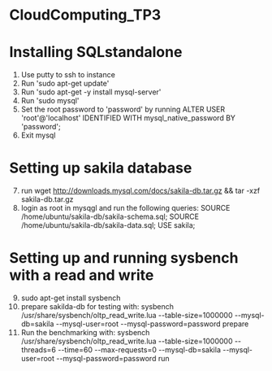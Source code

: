 # CloudComputing_TP3

# Installing SQLstandalone

1. Use putty to ssh to instance
2. Run 'sudo apt-get update'
3. Run 'sudo apt-get -y install mysql-server'
4. Run 'sudo mysql'
5. Set the root password to 'password' by running ALTER USER 'root'@'localhost' IDENTIFIED WITH mysql_native_password BY 'password';
6. Exit mysql

# Setting up sakila database

7. run wget http://downloads.mysql.com/docs/sakila-db.tar.gz && tar -xzf sakila-db.tar.gz
8. login as root in mysqgl and run the following queries:
   SOURCE /home/ubuntu/sakila-db/sakila-schema.sql;
   SOURCE /home/ubuntu/sakila-db/sakila-data.sql;
   USE sakila;

# Setting up and running sysbench with a read and write

9.  sudo apt-get install sysbench
10. prepare sakilda-db for testing with:
    sysbench /usr/share/sysbench/oltp_read_write.lua --table-size=1000000 --mysql-db=sakila --mysql-user=root --mysql-password=password prepare
11. Run the benchmarking with:
    sysbench /usr/share/sysbench/oltp_read_write.lua --table-size=1000000 --threads=6 --time=60 --max-requests=0 --mysql-db=sakila --mysql-user=root --mysql-password=password run
